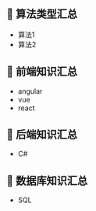 ## :closed_book: 算法类型汇总
* 算法1
* 算法2

## :green_book: 前端知识汇总
* angular
* vue
* react

## :blue_book: 后端知识汇总
* C#

## :orange_book: 数据库知识汇总
* SQL
